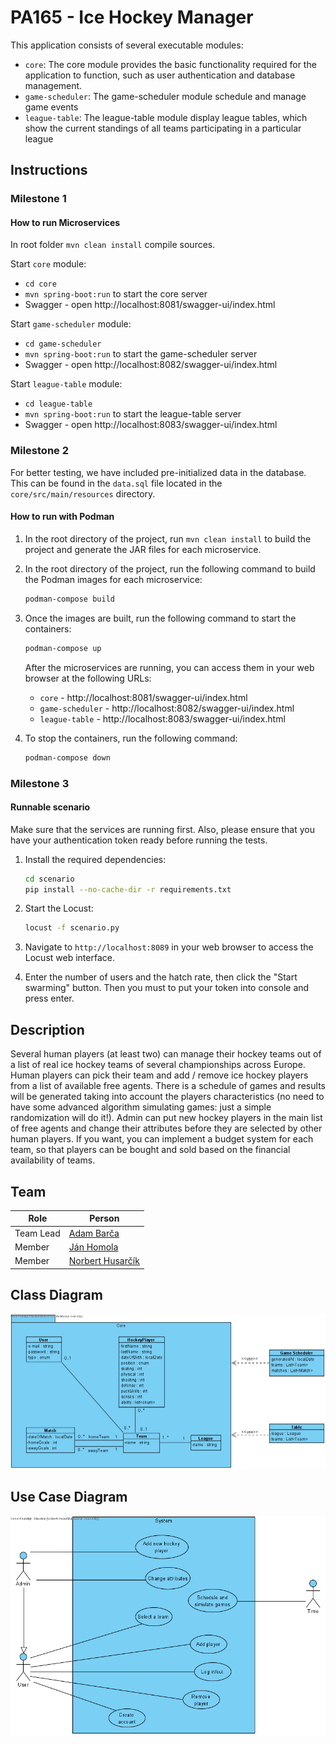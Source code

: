 
# PA165 - Ice Hockey Manager

This application consists of several executable modules:
- `core`: The core module provides the basic functionality required for the application to function, such as user authentication and database management.
- `game-scheduler`: The game-scheduler module schedule and manage game events
- `league-table`: The league-table module display league tables, which show the current standings of all teams participating in a particular league

## Instructions
### Milestone 1
#### **How to run Microservices**
In root folder `mvn clean install` compile sources. 

Start `core` module:
- `cd core` 
- `mvn spring-boot:run` to start the core server
- Swagger - open http://localhost:8081/swagger-ui/index.html

Start `game-scheduler` module:
- `cd game-scheduler`
- `mvn spring-boot:run` to start the game-scheduler server
- Swagger - open http://localhost:8082/swagger-ui/index.html

Start `league-table` module:
- `cd league-table`
- `mvn spring-boot:run` to start the league-table server
- Swagger - open http://localhost:8083/swagger-ui/index.html


### Milestone 2
For better testing, we have included pre-initialized data in the database. 
This can be found in the `data.sql` file located in the `core/src/main/resources` directory.
#### **How to run with Podman**
1. In the root directory of the project, run `mvn clean install` to build 
the project and generate the JAR files for each microservice.
2. In the root directory of the project, run the following command 
to build the Podman images for each microservice:

    ```bash 
    podman-compose build
    ```
3. Once the images are built, run the following command to start the containers:

    ```bash 
    podman-compose up
    ```
   After the microservices are running, you can access them in your 
web browser at the following URLs:
   - `core` - http://localhost:8081/swagger-ui/index.html
   - `game-scheduler` - http://localhost:8082/swagger-ui/index.html
   - `league-table` - http://localhost:8083/swagger-ui/index.html

4. To stop the containers, run the following command:

   ```bash 
   podman-compose down
   ```


### Milestone 3
#### **Runnable scenario**
Make sure that the services are running first. 
Also, please ensure that you have your authentication token ready before running the tests.
1. Install the required dependencies:

    ```sh
    cd scenario
    pip install --no-cache-dir -r requirements.txt
    ```

2. Start the Locust:

    ```sh
    locust -f scenario.py
    ```

3. Navigate to `http://localhost:8089` in your web browser to access the Locust web interface.

4. Enter the number of users and the hatch rate, then click the "Start swarming" button.
   Then you must to put your token into console and press enter.


## Description
Several human players (at least two) can manage their hockey teams out of a list of real ice hockey teams of several championships across Europe. Human players can pick their team and add / remove ice hockey players from a list of available free agents. There is a schedule of games and results will be generated taking into account the players characteristics (no need to have some advanced algorithm simulating games: just a simple randomization will do it!). Admin can put new hockey players in the main list of free agents and change their attributes before they are selected by other human players. If you want, you can implement a budget system for each team, so that players can be bought and sold based on the financial availability of teams.

## Team
| Role           | Person                                              |
|----------------|-----------------------------------------------------|
|Team Lead       | [Adam Barča](https://is.muni.cz/auth/osoba/542290) |
|Member          | [Ján Homola](https://is.muni.cz/auth/osoba/540464)     |
|Member          | [Norbert Husarčík](https://is.muni.cz/auth/osoba/485530)   |

## Class Diagram
![](core/src/main/resources/diagrams/Hockey_class_diagram.png)

## Use Case Diagram
![](core/src/main/resources/diagrams/Hockey_UC_diagram.png)
